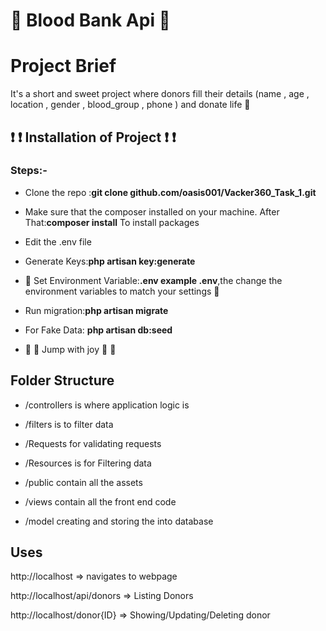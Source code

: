 # :two_men_holding_hands: Blood Bank Api :two_women_holding_hands:

# Project Brief

It's a short and sweet project where donors fill their details (name , age , location , gender , blood_group , phone ) and donate life :revolving_hearts:

## :exclamation: :exclamation: Installation of Project :exclamation: :exclamation:
### Steps:-


- Clone the repo :**git clone github.com/oasis001/Vacker360_Task_1.git**

- Make sure that the composer installed on your machine. After That:**composer install** To install packages

- Edit the .env file

- Generate Keys:**php artisan key:generate**

- :open_file_folder: Set Environment Variable:**.env example .env**,the change the environment variables to match your settings :open_file_folder:

- Run migration:**php artisan migrate**

- For Fake Data: **php artisan db:seed** 

- :dash: :dash: Jump with joy :dash: :dash: 


## Folder Structure

- /controllers is where application logic is

- /filters is to filter data

- /Requests for validating requests 

- /Resources is for Filtering data 

- /public contain all the assets

- /views contain all the front end code

- /model creating and storing the into database

## Uses

http://localhost => navigates to webpage

http://localhost/api/donors => Listing Donors

http://localhost/donor{ID} => Showing/Updating/Deleting donor




